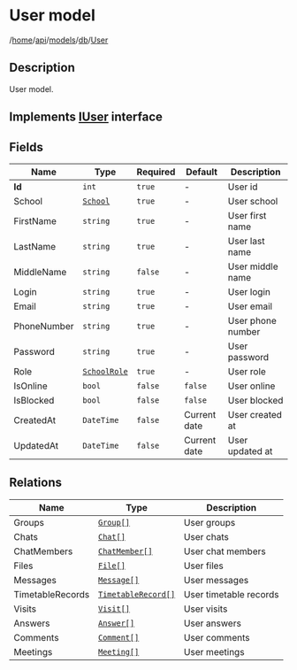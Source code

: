 # User model

/[home](/README.md)/[api](/docs/api/README.md)/[models](/docs/api/README.md#models)/[db](/docs/api/README.md#database-models)/[User](/docs/api/models/db/User.md)

## Description

User model.

## Implements [IUser](/nkeva-web-app/Models/Interfaces/IUser.cs) interface

## Fields

| Name | Type | Required | Default | Description |
| ---- | ---- | -------- | ------- | ----------- |
| __Id__ | `int` | `true` | - | User id |
| School | [`School`](School.md) | `true` | - | User school |
| FirstName | `string` | `true` | - | User first name |
| LastName | `string` | `true` | - | User last name |
| MiddleName | `string` | `false` | - | User middle name |
| Login | `string` | `true` | - | User login |
| Email | `string` | `true` | - | User email |
| PhoneNumber | `string` | `true` | - | User phone number |
| Password | `string` | `true` | - | User password |
| Role | [`SchoolRole`](SchoolRole.md) | `true` | - | User role |
| IsOnline | `bool` | `false` | `false` | User online |
| IsBlocked | `bool` | `false` | `false` | User blocked |
| CreatedAt | `DateTime` | `false` | Current date | User created at |
| UpdatedAt | `DateTime` | `false` | Current date | User updated at |

## Relations

| Name | Type | Description |
| ---- | ---- | ----------- |
| Groups | [`Group[]`](Group.md) | User groups |
| Chats | [`Chat[]`](Chat.md) | User chats |
| ChatMembers | [`ChatMember[]`](ChatMember.md) | User chat members |
| Files | [`File[]`](File.md) | User files |
| Messages | [`Message[]`](Message.md) | User messages |
| TimetableRecords | [`TimetableRecord[]`](TimetableRecord.md) | User timetable records |
| Visits | [`Visit[]`](Visit.md) | User visits |
| Answers | [`Answer[]`](Answer.md) | User answers |
| Comments | [`Comment[]`](Comment.md) | User comments |
| Meetings | [`Meeting[]`](Meeting.md) | User meetings |
